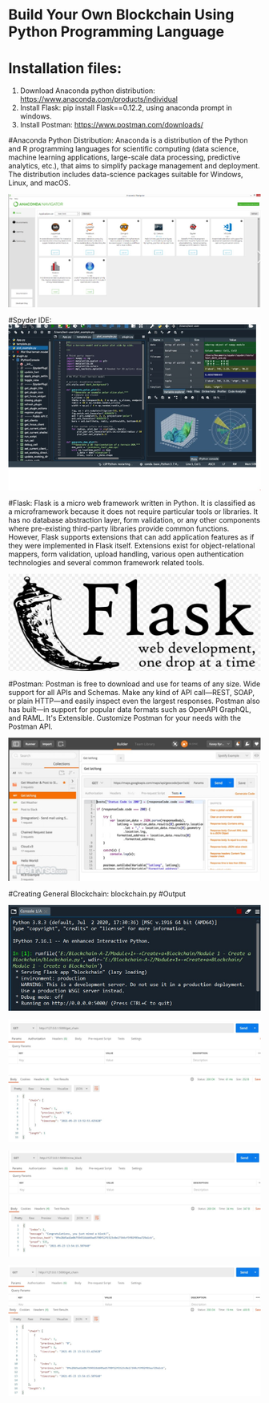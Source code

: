 # Build Your Own Blockchain Using Python Programming Language
# Installation files:
1. Download Anaconda python distribution: https://www.anaconda.com/products/individual
2. Install Flask: pip install Flask==0.12.2, using anaconda prompt in windows.
3. Install Postman: https://www.postman.com/downloads/

#Anaconda Python Distribution:
Anaconda is a distribution of the Python and R programming languages for scientific computing (data science, machine learning applications, large-scale data processing, predictive analytics, etc.), that aims to simplify package management and deployment. The distribution includes data-science packages suitable for Windows, Linux, and macOS.

![outcome](./01.jpg)

#Spyder IDE:
![outcome](./02.jpg)

#Flask:
Flask is a micro web framework written in Python. It is classified as a microframework because it does not require particular tools or libraries. It has no database abstraction layer, form validation, or any other components where pre-existing third-party libraries provide common functions. However, Flask supports extensions that can add application features as if they were implemented in Flask itself. Extensions exist for object-relational mappers, form validation, upload handling, various open authentication technologies and several common framework related tools.

![outcome](./03.jpg)

#Postman:
Postman is free to download and use for teams of any size. Wide support for all APIs and Schemas. Make any kind of API call—REST, SOAP, or plain HTTP—and easily inspect even the largest responses. Postman also has built—in support for popular data formats such as OpenAPI GraphQL, and RAML. It's Extensible. Customize Postman for your needs with the Postman API.

![outcome](./04.jpg)

#Creating General Blockchain: blockchain.py
#Output

![outcome](./05.jpg)

![outcome](./06.jpg)

![outcome](./07.jpg)

![outcome](./08.jpg)





